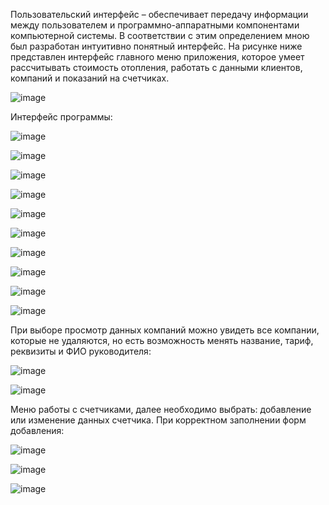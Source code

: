 Пользовательский интерфейс – обеспечивает передачу информации между пользователем и программно-аппаратными компонентами компьютерной системы. В соответствии с этим определением мною был разработан интуитивно понятный интерфейс.
На рисунке ниже представлен интерфейс главного меню приложения, которое умеет рассчитывать стоимость отопления, работать с данными клиентов, компаний и показаний на счетчиках.

![image](https://user-images.githubusercontent.com/57632431/201631246-6ab01583-a175-4b8a-a5f5-b90ee63566d2.png)

Интерфейс программы:

![image](https://user-images.githubusercontent.com/57632431/201631297-2be9dee6-d2cc-4f5a-9b69-24a73a7dbf82.png)

![image](https://user-images.githubusercontent.com/57632431/201631326-2ec39c9a-2152-460e-abdb-9df2f7d0361b.png)

![image](https://user-images.githubusercontent.com/57632431/201631483-45488465-0898-40f9-bb25-5839af6d8bb3.png)

![image](https://user-images.githubusercontent.com/57632431/201631509-c04fa37a-e0d5-43bd-9007-f5643023de82.png)

![image](https://user-images.githubusercontent.com/57632431/201631538-696c78b3-40b3-4d34-86ee-8282c7711932.png)

![image](https://user-images.githubusercontent.com/57632431/201631564-781fab8e-6e77-4943-88ac-331cd6d6b57d.png)

![image](https://user-images.githubusercontent.com/57632431/201631611-2f68658c-6ac0-4945-9806-0ac60ad6db54.png)

![image](https://user-images.githubusercontent.com/57632431/201631635-f2c7bcc0-520a-4196-b3b5-87f65f153acb.png)

![image](https://user-images.githubusercontent.com/57632431/201631660-fa92f654-a925-47e8-be2b-79beca878ef2.png)

![image](https://user-images.githubusercontent.com/57632431/201631683-45e68632-352f-45ae-9386-55701541b293.png)

При выборе просмотр данных компаний можно увидеть все компании, которые не удаляются, но есть возможность менять название, тариф, реквизиты и ФИО руководителя:

![image](https://user-images.githubusercontent.com/57632431/201631868-76b532ed-e443-436b-a614-9a0196d9ccb1.png)

![image](https://user-images.githubusercontent.com/57632431/201631904-78f550a0-ed86-4b65-8550-4ba5f1687a81.png)

Меню работы с счетчиками, далее необходимо выбрать: добавление или изменение данных счетчика. При корректном заполнении форм добавления:

![image](https://user-images.githubusercontent.com/57632431/201632046-1d30645a-69f5-445b-b9da-9b1707a4c1bd.png)

![image](https://user-images.githubusercontent.com/57632431/201632080-442f5737-8ec9-401f-9f4d-88bd3fe0f735.png)

![image](https://user-images.githubusercontent.com/57632431/201632107-b7efb948-ceb1-462d-a844-2c575c34fb4d.png)

